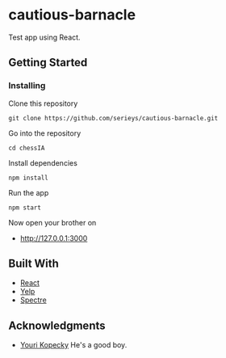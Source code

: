 # cautious-barnacle

Test app using React.


## Getting Started


### Installing

Clone this repository

```
git clone https://github.com/serieys/cautious-barnacle.git
```

Go into the repository

```
cd chessIA
```

Install dependencies

```
npm install
```

Run the app

```
npm start
```

Now open your brother on
* http://127.0.0.1:3000


## Built With

* [React](https://reactjs.org/)
* [Yelp](http://leafletjs.com/)
* [Spectre](https://picturepan2.github.io/spectre/)


## Acknowledgments

* [Youri Kopecky](https://github.com/yourikopecky) He's a good boy.